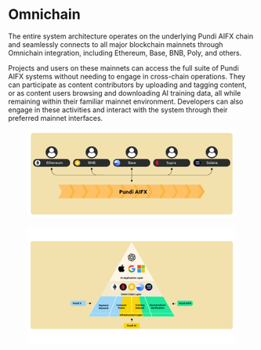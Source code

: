 # Omnichain

The entire system architecture operates on the underlying Pundi AIFX chain and seamlessly connects to all major blockchain mainnets through Omnichain integration, including Ethereum, Base, BNB, Poly, and others.

Projects and users on these mainnets can access the full suite of Pundi AIFX systems without needing to engage in cross-chain operations. They can participate as content contributors by uploading and tagging content, or as content users browsing and downloading AI training data, all while remaining within their familiar mainnet environment. Developers can also engage in these activities and interact with the system through their preferred mainnet interfaces.

<figure><img src="../../.gitbook/assets/D1-05.png" alt=""><figcaption></figcaption></figure>

<figure><img src="../../.gitbook/assets/All_Drawings_Presentation-06.png" alt=""><figcaption></figcaption></figure>
